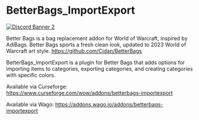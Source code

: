 # BetterBags_ImportExport
[![Discord Banner 2](https://discordapp.com/api/guilds/1063213796845428876/widget.png?style=banner2)](https://discord.gg/a6DQuK8hV7)

Better Bags is a bag replacement addon for World of Warcraft, inspired by AdiBags. Better Bags sports a fresh clean look, updated to 2023 World of Warcraft art style.
https://github.com/Cidan/BetterBags

BetterBags_ImportExport is a plugin for Better Bags that adds options for importing items to categories, exporting categories, and creating categories with specific colors. 


Available via Curseforge: https://www.curseforge.com/wow/addons/betterbags-importexport

Available via Wago: https://addons.wago.io/addons/betterbags-importexport

